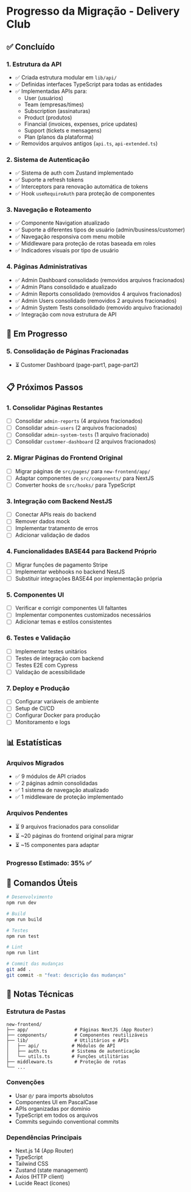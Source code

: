 # Progresso da Migração - Delivery Club

## ✅ Concluído

### 1. Estrutura da API
- ✅ Criada estrutura modular em `lib/api/`
- ✅ Definidas interfaces TypeScript para todas as entidades
- ✅ Implementadas APIs para:
  - User (usuários)
  - Team (empresas/times)
  - Subscription (assinaturas)
  - Product (produtos)
  - Financial (invoices, expenses, price updates)
  - Support (tickets e mensagens)
  - Plan (planos da plataforma)
- ✅ Removidos arquivos antigos (`api.ts`, `api-extended.ts`)

### 2. Sistema de Autenticação
- ✅ Sistema de auth com Zustand implementado
- ✅ Suporte a refresh tokens
- ✅ Interceptors para renovação automática de tokens
- ✅ Hook `useRequireAuth` para proteção de componentes

### 3. Navegação e Roteamento
- ✅ Componente Navigation atualizado
- ✅ Suporte a diferentes tipos de usuário (admin/business/customer)
- ✅ Navegação responsiva com menu mobile
- ✅ Middleware para proteção de rotas baseada em roles
- ✅ Indicadores visuais por tipo de usuário

### 4. Páginas Administrativas
- ✅ Admin Dashboard consolidado (removidos arquivos fracionados)
- ✅ Admin Plans consolidado e atualizado
- ✅ Admin Reports consolidado (removidos 4 arquivos fracionados)
- ✅ Admin Users consolidado (removidos 2 arquivos fracionados)
- ✅ Admin System Tests consolidado (removido arquivo fracionado)
- ✅ Integração com nova estrutura de API

## 🔄 Em Progresso

### 5. Consolidação de Páginas Fracionadas
- ⏳ Customer Dashboard (page-part1, page-part2)

## 📋 Próximos Passos

### 1. Consolidar Páginas Restantes
- [ ] Consolidar `admin-reports` (4 arquivos fracionados)
- [ ] Consolidar `admin-users` (2 arquivos fracionados)
- [ ] Consolidar `admin-system-tests` (1 arquivo fracionado)
- [ ] Consolidar `customer-dashboard` (2 arquivos fracionados)

### 2. Migrar Páginas do Frontend Original
- [ ] Migrar páginas de `src/pages/` para `new-frontend/app/`
- [ ] Adaptar componentes de `src/components/` para NextJS
- [ ] Converter hooks de `src/hooks/` para TypeScript

### 3. Integração com Backend NestJS
- [ ] Conectar APIs reais do backend
- [ ] Remover dados mock
- [ ] Implementar tratamento de erros
- [ ] Adicionar validação de dados

### 4. Funcionalidades BASE44 para Backend Próprio
- [ ] Migrar funções de pagamento Stripe
- [ ] Implementar webhooks no backend NestJS
- [ ] Substituir integrações BASE44 por implementação própria

### 5. Componentes UI
- [ ] Verificar e corrigir componentes UI faltantes
- [ ] Implementar componentes customizados necessários
- [ ] Adicionar temas e estilos consistentes

### 6. Testes e Validação
- [ ] Implementar testes unitários
- [ ] Testes de integração com backend
- [ ] Testes E2E com Cypress
- [ ] Validação de acessibilidade

### 7. Deploy e Produção
- [ ] Configurar variáveis de ambiente
- [ ] Setup de CI/CD
- [ ] Configurar Docker para produção
- [ ] Monitoramento e logs

## 📊 Estatísticas

### Arquivos Migrados
- ✅ 9 módulos de API criados
- ✅ 2 páginas admin consolidadas
- ✅ 1 sistema de navegação atualizado
- ✅ 1 middleware de proteção implementado

### Arquivos Pendentes
- ⏳ 9 arquivos fracionados para consolidar
- ⏳ ~20 páginas do frontend original para migrar
- ⏳ ~15 componentes para adaptar

### Progresso Estimado: 35% ✅

## 🔧 Comandos Úteis

```bash
# Desenvolvimento
npm run dev

# Build
npm run build

# Testes
npm run test

# Lint
npm run lint

# Commit das mudanças
git add .
git commit -m "feat: descrição das mudanças"
```

## 📝 Notas Técnicas

### Estrutura de Pastas
```
new-frontend/
├── app/                 # Páginas NextJS (App Router)
├── components/          # Componentes reutilizáveis
├── lib/                 # Utilitários e APIs
│   ├── api/            # Módulos de API
│   ├── auth.ts         # Sistema de autenticação
│   └── utils.ts        # Funções utilitárias
├── middleware.ts        # Proteção de rotas
└── ...
```

### Convenções
- Usar `@/` para imports absolutos
- Componentes UI em PascalCase
- APIs organizadas por domínio
- TypeScript em todos os arquivos
- Commits seguindo conventional commits

### Dependências Principais
- Next.js 14 (App Router)
- TypeScript
- Tailwind CSS
- Zustand (state management)
- Axios (HTTP client)
- Lucide React (ícones)
